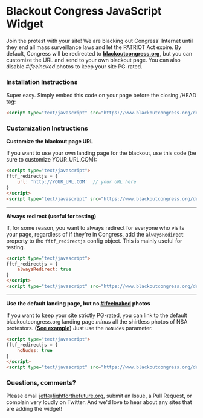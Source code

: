 Blackout Congress JavaScript Widget
===================================

Join the protest with your site!
We are blacking out Congress' Internet until they end all mass surveillance laws
and let the PATRIOT Act expire. By default, Congress will be redirected to
**[blackoutcongress.org][1]**, but you can customize the URL and
send to your own blackout page. You can also disable _#ifeelnaked_ photos to
keep your site PG-rated.

### Installation Instructions

Super easy. Simply embed this code on your page before the closing /HEAD tag:

```html
<script type="text/javascript" src="https://www.blackoutcongress.org/detect.js"></script>
```

### Customization Instructions

**Customize the blackout page URL**

If you want to use your own landing page for the blackout, use this code (be
sure to customize YOUR_URL.COM):

```html
<script type="text/javascript">
fftf_redirectjs = {
    url: 'http://YOUR_URL.COM'  // your URL here
}
</script>
<script type="text/javascript" src="https://www.blackoutcongress.org/detect.js"></script>
```
----------------------------------------
**Always redirect (useful for testing)**

If, for some reason, you want to always redirect for everyone who visits your
page, regardless of if they're in Congress, add the `alwaysRedirect` property
to the `fftf_redirectjs` config object. This is mainly useful for testing.

```html
<script type="text/javascript">
fftf_redirectjs = {
    alwaysRedirect: true
}
</script>
<script type="text/javascript" src="https://www.blackoutcongress.org/detect.js"></script>
```
----------------------------------------------------------------
**Use the default landing page, but no [#ifeelnaked][2] photos**

If you want to keep your site strictly PG-rated, you can link to the default
blackoutcongress.org landing page _minus_ all the shirtless photos of NSA
protestors. **([See example][3])** Just use the `noNudes` parameter.

```html
<script type="text/javascript">
fftf_redirectjs = {
    noNudes: true
}
</script>
<script type="text/javascript" src="https://www.blackoutcongress.org/detect.js"></script>
```

### Questions, comments?

Please email jeff@fightforthefuture.org, submit an Issue, a Pull Request, or
complain very loudly on Twitter. And we'd love to hear about any sites that are
adding the widget!


[1]: https://www.blackoutcongress.org
[2]: https://www.ifeelnaked.org
[3]: https://www.blackoutcongress.org/?pg=1
